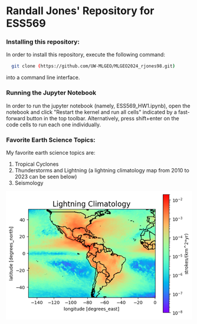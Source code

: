 # Randall Jones' Repository for ESS569

### Installing this repository:
In order to install this repository, execute the following command:
```bash
  git clone (https://github.com/UW-MLGEO/MLGEO2024_rjones98.git)
```
into a command line interface.

### Running the Jupyter Notebook
In order to run the jupyter notebook (namely, ESS569_HW1.ipynb), open the notebook and click "Restart the kernel and run all cells" indicated by a fast-forward button in the top toolbar. Alternatively, press shift+enter on the code cells to run each one individually.

### Favorite Earth Science Topics:
My favorite earth science topics are:
1. Tropical Cyclones
2. Thunderstorms and Lightning (a lightning climatology map from 2010 to 2023 can be seen below)
3. Seismology

<img src="lightning_climatology.png"/>
